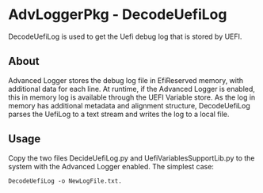 # AdvLoggerPkg - DecodeUefiLog

DecodeUefiLog is used to get the Uefi debug log that is stored by UEFI.

## About

Advanced Logger stores the debug log file in EfiReserved memory, with additional data for each line.
At runtime, if the Advanced Logger is enabled, this in memory log is available through the UEFI Variable store.
As the log in memory has additional metadata and alignment structure, DecodeUefiLog parses the UefiLog to a text stream and writes the log to a local file.

## Usage

Copy the two files DecideUefiLog.py and UefiVariablesSupportLib.py to the system with the Advanced Logger enabled.
The simplest case:

```
DecodeUefiLog -o NewLogFile.txt.
```
